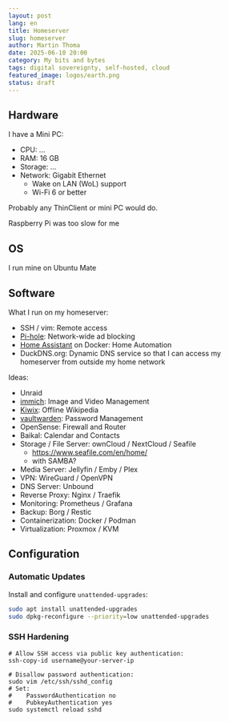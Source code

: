 ```yaml
---
layout: post
lang: en
title: Homeserver
slug: homeserver
author: Martin Thoma
date: 2025-06-10 20:00
category: My bits and bytes
tags: digital sovereignty, self-hosted, cloud
featured_image: logos/earth.png
status: draft
---
```

## Hardware

I have a Mini PC:

* CPU: ...
* RAM: 16 GB
* Storage: ...
* Network: Gigabit Ethernet
    * Wake on LAN (WoL) support
    * Wi-Fi 6 or better

Probably any ThinClient or mini PC would do.

Raspberry Pi was too slow for me

## OS

I run mine on Ubuntu Mate

## Software

What I run on my homeserver:

* SSH / vim: Remote access
* [Pi-hole](https://pi-hole.net/): Network-wide ad blocking
* [Home Assistant](https://www.home-assistant.io/) on Docker: Home Automation
* DuckDNS.org: Dynamic DNS service so that I can access my homeserver from outside my home network

Ideas:

* Unraid
* [immich](https://immich.app/): Image and Video Management
* [Kiwix](https://kiwix.org/en/applications/): Offline Wikipedia
* [vaultwarden](https://vaultwarden.com/): Password Management
* OpenSense: Firewall and Router
* Baikal: Calendar and Contacts
* Storage / File Server: ownCloud / NextCloud / Seafile
    * https://www.seafile.com/en/home/
    * with SAMBA?
* Media Server: Jellyfin / Emby / Plex
* VPN: WireGuard / OpenVPN
* DNS Server: Unbound
* Reverse Proxy: Nginx / Traefik
* Monitoring: Prometheus / Grafana
* Backup: Borg / Restic
* Containerization: Docker / Podman
* Virtualization: Proxmox / KVM

## Configuration

### Automatic Updates

Install and configure `unattended-upgrades`:

```bash
sudo apt install unattended-upgrades
sudo dpkg-reconfigure --priority=low unattended-upgrades
```


### SSH Hardening

```
# Allow SSH access via public key authentication:
ssh-copy-id username@your-server-ip

# Disallow password authentication:
sudo vim /etc/ssh/sshd_config
# Set:
#    PasswordAuthentication no
#    PubkeyAuthentication yes
sudo systemctl reload sshd
```
